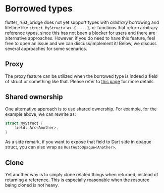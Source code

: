 # Borrowed types

flutter_rust_bridge does not yet support types with *arbitrary* borrowing and lifetime
like `struct MyStruct<'a> { ... }`,
or functions that return arbitrary reference types,
since this has not been a blocker for users and there are alternative approaches.
However, if you do need to have this feature, feel free to open an issue and we can discuss/implement it!
Below, we discuss several approaches for some scenarios.

## Proxy

The proxy feature can be utilized when the borrowed type is indeed a field of struct or something like that.
Please refer to [this page](../miscellaneous/proxy) for more details.

## Shared ownership

One alternative approach is to use shared ownership.
For example, for the example above, we can rewrite as:

```rust
struct MyStruct {
    field: Arc<Another>,
}
```

As a side remark, if you want to expose that field to Dart side in opaque struct,
you can also wrap as `RustAutoOpaque<Another>`.

## Clone

Yet another way is to simply clone related things when returned, instead of returning a reference.
This is especially reasonable when the resource being cloned is not heavy.
